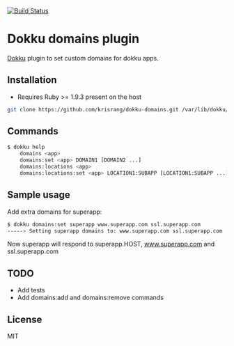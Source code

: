 [![Build Status](https://travis-ci.org/krisrang/dokku-domains.png?branch=master)](https://travis-ci.org/krisrang/dokku-domains)

Dokku domains plugin
=====

[Dokku](https://github.com/progrium/dokku) plugin to set custom domains for dokku apps.

Installation
-----

* Requires Ruby >= 1.9.3 present on the host

```bash
git clone https://github.com/krisrang/dokku-domains.git /var/lib/dokku/plugins/domains
```

Commands
-----

```bash
$ dokku help
    domains <app>                                                         display the domains for an app
    domains:set <app> DOMAIN1 [DOMAIN2 ...]                               set one or more domains
    domains:locations <app>                                               display the subapp locations for an app
    domains:locations:set <app> LOCATION1:SUBAPP [LOCATION1:SUBAPP ...]   set one or more subapp locations
```

Sample usage
-----

Add extra domains for superapp:

```bash
$ dokku domains:set superapp www.superapp.com ssl.superapp.com
-----> Setting superapp domains to: www.superapp.com ssl.superapp.com
```

Now superapp will respond to superapp.HOST, www.superapp.com and ssl.superapp.com

TODO
-----
* Add tests
* Add domains:add and domains:remove commands

License
-----
MIT